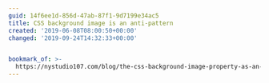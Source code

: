 ```yaml
---
guid: 14f6ee1d-856d-47ab-87f1-9d7199e34ac5
title: CSS background image is an anti-pattern
created: '2019-06-08T08:00:50+00:00'
changed: '2019-09-24T14:32:33+00:00'


bookmark_of: >-
  https://nystudio107.com/blog/the-css-background-image-property-as-an-anti-pattern/
---
```



